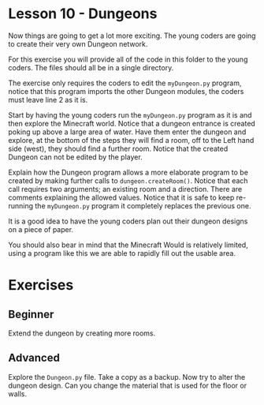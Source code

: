 # Lesson 10 - Dungeons

Now things are going to get a lot more exciting. The young coders are going to create their very own Dungeon network.

For this exercise you will provide all of the code in this folder to the young coders. The files should all be in a single directory.

The exercise only requires the coders to edit the `myDungeon.py` program, notice that this program imports the other Dungeon modules, the coders must leave line 2 as it is.

Start by having the young coders run the `myDungeon.py` program as it is and then explore the Minecraft world. Notice that a dungeon entrance is created poking up above a large area of water. Have them enter the dungeon and explore, at the bottom of the steps they will find a room, off to the Left hand side (west), they should find a further room. Notice that the created Dungeon can not be edited by the player.

Explain how the Dungeon program allows a more elaborate program to be created by making further calls to `dungeon.createRoom()`. Notice that each call requires two arguments; an existing room and a direction. There are comments explaining the allowed values. Notice that it is safe to keep re-running the `myDungeon.py` program it completely replaces the previous one.

It is a good idea to have the young coders plan out their dungeon designs on a piece of paper.

You should also bear in mind that the Minecraft Would is relatively limited, using a program like this we are able to rapidly fill out the usable area.

# Exercises

## Beginner

Extend the dungeon by creating more rooms.

## Advanced

Explore the `Dungeon.py` file. Take a copy as a backup. Now try to alter the dungeon design. Can you change the material that is used for the floor or walls.

